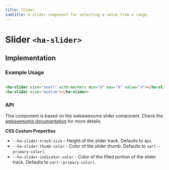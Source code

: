 ```yaml
---
title: Slider
subtitle: A slider component for selecting a value from a range.
---
```


<style>
  .wrapper {
    display: flex;
    gap: 24px;
  }
</style>

# Slider `<ha-slider>`

## Implementation

### Example Usage

<div class="wrapper">
  <ha-slider size="small" with-markers min="0" max="8" value="4"></ha-slider>
  <ha-slider size="medium"></ha-slider>
</div>

```html
<ha-slider size="small" with-markers min="0" max="8" value="4"></ha-slider>
<ha-slider size="medium"></ha-slider>
```

### API

This component is based on the webawesome slider component.
Check the [webawesome documentation](https://webawesome.com/docs/components/slider/) for more details.

**CSS Custom Properties**

- `--ha-slider-track-size` - Height of the slider track. Defaults to `4px`.
- `--ha-slider-thumb-color` - Color of the slider thumb. Defaults to `var(--primary-color)`.
- `--ha-slider-indicator-color` - Color of the filled portion of the slider track. Defaults to `var(--primary-color)`.
